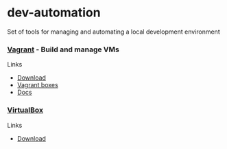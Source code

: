 # dev-automation
Set of tools for managing and automating a local development environment

### [Vagrant](https://www.vagrantup.com/) - Build and manage VMs

Links

- [Download](https://www.vagrantup.com/)
- [Vagrant boxes](https://app.vagrantup.com/boxes/search)  
- [Docs](https://www.vagrantup.com/docs/)

### [VirtualBox](https://www.virtualbox.org/)

Links

- [Download](https://www.virtualbox.org/wiki/Downloads)
